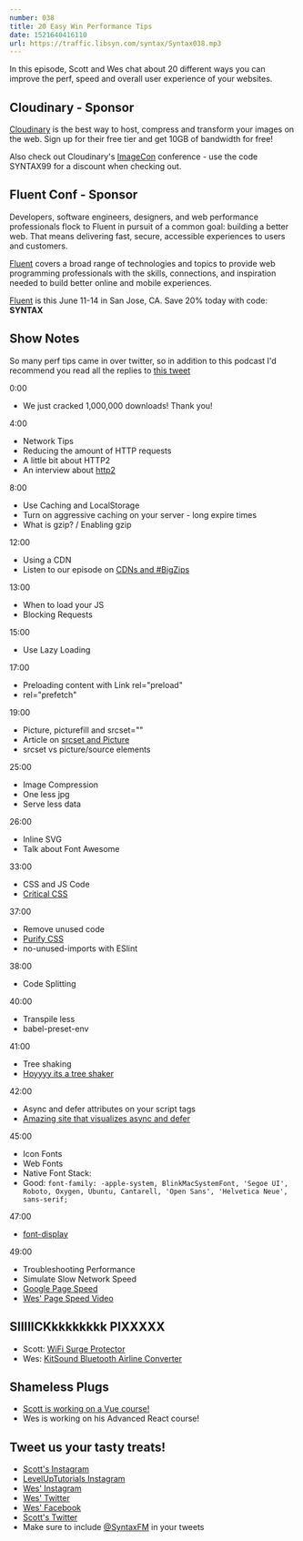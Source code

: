 ```yaml
---
number: 038
title: 20 Easy Win Performance Tips
date: 1521640416110
url: https://traffic.libsyn.com/syntax/Syntax038.mp3
---
```


In this episode, Scott and Wes chat about 20 different ways you can improve the perf, speed and overall user experience of your websites.

## Cloudinary - Sponsor

[Cloudinary](https://cloudinary.com/?utm_source=Syntax.fm&utm_medium=Podcast&utm_content=Cloudinary_Syntax_podcast) is the best way to host, compress and transform your images on the web. Sign up for their free tier and get 10GB of bandwidth for free!

Also check out Cloudinary's [ImageCon](http://www.imagecon.com/?utm_source=Syntax.fm&utm_medium=Podcast&utm_content=ImageCon_Syntax_podcast) conference - use the code SYNTAX99 for a discount when checking out.

## Fluent Conf - Sponsor

Developers, software engineers, designers, and web performance professionals flock to Fluent in pursuit of a common goal: building a better web. That means delivering fast, secure, accessible experiences to users and customers.

[Fluent](https://conferences.oreilly.com/fluent/fl-ca) covers a broad range of technologies and topics to provide web programming professionals with the skills, connections, and inspiration needed to build better online and mobile experiences.

[Fluent](https://conferences.oreilly.com/fluent/fl-ca) is this June 11-14 in San Jose, CA. Save 20% today with code: **SYNTAX**

## Show Notes

So many perf tips came in over twitter, so in addition to this podcast I'd recommend you read all the replies to [this tweet](https://twitter.com/wesbos/status/976082854848450560)

0:00

- We just cracked 1,000,000 downloads! Thank you!

4:00

- Network Tips
- Reducing the amount of HTTP requests
- A little bit about HTTP2
- An interview about [http2](https://www.youtube.com/watch?v=w--PU4HO9SM)

8:00

- Use Caching and LocalStorage
- Turn on aggressive caching on your server - long expire times
- What is gzip? / Enabling gzip

12:00

- Using a CDN
- Listen to our episode on [CDNs and #BigZips](https://syntax.fm/show/033/large-files-cdns-image-compression-video-hosting-and-big-zips)

13:00

- When to load your JS
- Blocking Requests

15:00

- Use Lazy Loading

17:00

- Preloading content with Link rel="preload"
- rel="prefetch"

19:00

- Picture, picturefill and srcset=""
- Article on [srcset and Picture](https://www.smashingmagazine.com/2014/05/responsive-images-done-right-guide-picture-srcset/)
- srcset vs picture/source elements

25:00

- Image Compression
- One less jpg
- Serve less data

26:00

- Inline SVG
- Talk about Font Awesome

33:00

- CSS and JS Code
- [Critical CSS](https://github.com/addyosmani/critical)

37:00

- Remove unused code
- [Purify CSS](https://github.com/purifycss/purifycss)
- no-unused-imports with ESlint

38:00

- Code Splitting

40:00

- Transpile less
- babel-preset-env

41:00

- Tree shaking
- [Hoyyyy its a tree shaker](https://www.youtube.com/watch?v=ajACU-lsnFc)

42:00

- Async and defer attributes on your script tags
- [Amazing site that visualizes async and defer](http://www.growingwiththeweb.com/2014/02/async-vs-defer-attributes.html)

45:00

- Icon Fonts
- Web Fonts
- Native Font Stack:
- Good: `font-family: -apple-system, BlinkMacSystemFont, 'Segoe UI', Roboto, Oxygen, Ubuntu, Cantarell, 'Open Sans', 'Helvetica Neue', sans-serif;`

47:00

- [font-display](https://developer.mozilla.org/en-US/docs/Web/CSS/@font-face/font-display)

49:00

- Troubleshooting Performance
- Simulate Slow Network Speed
- [Google Page Speed](https://developers.google.com/speed/pagespeed/insights/)
- [Wes' Page Speed Video](http://wesbos.com/wordpress-page-speed/)

## SIIIIICKkkkkkkkk PIXXXXX

- Scott: [WiFi Surge Protector](http://amzn.to/2FVcD9n)
- Wes: [KitSound Bluetooth Airline Converter](http://amzn.to/2DKvtxV)

## Shameless Plugs

- [Scott is working on a Vue course! ](https://LevelUpTutorials.com/pro)
- Wes is working on his Advanced React course!

## Tweet us your tasty treats!

- [Scott's Instagram](https://www.instagram.com/stolinski/)
- [LevelUpTutorials Instagram](https://www.instagram.com/LevelUpTutorials/)
- [Wes' Instagram](https://www.instagram.com/wesbos/)
- [Wes' Twitter](https://twitter.com/wesbos)
- [Wes' Facebook](https://www.facebook.com/wesbos.developer)
- [Scott's Twitter](https://twitter.com/stolinski)
- Make sure to include [@SyntaxFM](https://twitter.com/SyntaxFM) in your tweets
